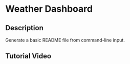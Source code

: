 # Weather Dashboard

## **Description**

Generate a basic README file from command-line input.

## **Tutorial Video**
